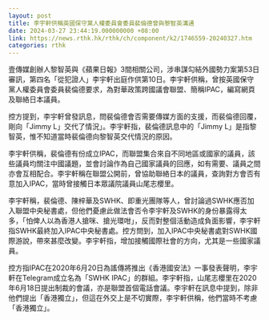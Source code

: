 ```yaml
---
layout: post
title: 李宇軒供稱英國保守黨人權委員會委員裴倫德曾與黎智英溝通
date: 2024-03-27 23:44:19.000000000 +08:00
link: https://news.rthk.hk/rthk/ch/component/k2/1746559-20240327.htm
categories: rthk
---
```


壹傳媒創辦人黎智英與《蘋果日報》3間相關公司，涉串謀勾結外國勢力案第53日審訊，第四名「從犯證人」李宇軒出庭作供第10日。李宇軒供稱，曾按英國保守黨人權委員會委員裴倫德要求，為對華政策跨國議會聯盟、簡稱IPAC，編寫網頁及聯絡日本議員。

控方提到，李宇軒曾發訊息，問裴倫德會否需要傳媒方面的支援，而裴倫德回覆，剛向「Jimmy L」交代了情況」。李宇軒指，裴倫德訊息中的「Jimmy L」是指黎智英，惟不知道當時裴倫德向黎智英交代情況的原因。

李宇軒供稱，裴倫德有份成立IPAC，而聯盟集合來自不同地區或國家的議員，該些議員均關注中國議題，並會討論作為自己國家議員的回應，如有需要、議員之間亦會互相配合。李宇軒稱在聯盟公開前，曾協助聯絡日本的議員，查詢對方會否有意加入IPAC，當時曾接觸日本眾議院議員山尾志櫻里。

李宇軒稱，裴倫德、陳梓華及SWHK、即重光團隊等人，曾討論過SWHK應否加入聯盟中央秘書處，但他們憂慮此做法會否令李宇軒及SWHK的身份暴露得太多，「怕俾人以為香港人搶咪、搶光環咁」，反而對整個活動造成負面影響，李宇軒指SWHK最終加入IPAC中央秘書處。控方問到，加入IPAC中央秘書處對SWHK國際游說，帶來甚麼改變。李宇軒指，增加接觸國際社會的方向，尤其是一些國家議員。

控方指IPAC在2020年6月20日為謠傳將推出《香港國安法》一事發表聲明，李宇軒在Telegram成立名為「SWHK IPAC」的群組。李宇軒指，山尾志櫻里在2020年6月18日提出制裁的會議，亦是聯盟首個電話會議。李宇軒在訊息中提到，除非他們提出「香港獨立」，但這在外交上是不切實際，李宇軒供稱，他們當時不考慮「香港獨立」。
